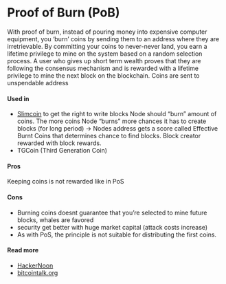 # Proof of Burn \(PoB\)

With proof of burn, instead of pouring money into expensive computer equipment, you ‘burn’ coins by sending them to an address where they are irretrievable. By committing your coins to never-never land, you earn a lifetime privilege to mine on the system based on a random selection process. A user who gives up short term wealth proves that they are following the consensus mechanism and is rewarded with a lifetime privilege to mine the next block on the blockchain. Coins are sent to unspendable address

#### Used in

* [Slimcoin](http://slimco.in) to get the right to write blocks Node should “burn” amount of coins. The more coins Node “burns” more chances it has to create blocks \(for long period\) -&gt; Nodes address gets a score called Effective Burnt Coins that determines chance to find blocks. Block creator rewarded with block rewards. 
* TGCoin \(Third Generation Coin\)

#### Pros

Keeping coins is not rewarded like in PoS

#### Cons

* Burning coins doesnt guarantee that you’re selected to mine future blocks, whales are favored
* security get better with huge market capital \(attack costs increase\)
* As with PoS, the principle is not suitable for distributing the first coins.

#### Read more

* [HackerNoon](https://hackernoon.com/consensuspedia-an-encyclopedia-of-29-consensus-algorithms-e9c4b4b7d08f)
* [bitcointalk.org](https://bitcointalk.org/index.php?topic=704213.0)

